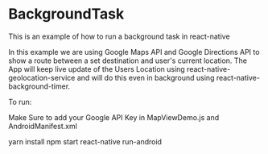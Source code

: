 # BackgroundTask


This is an example of how to run a background task in react-native

In this example we are using Google Maps API and Google Directions API to show a route between a set destination and user's current location. The App will keep live update of the Users Location using react-native-geolocation-service and will do this even in background using react-native-background-timer.

To run:

Make Sure to add your Google API Key in MapViewDemo.js and AndroidManifest.xml

yarn install
npm start
react-native run-android
